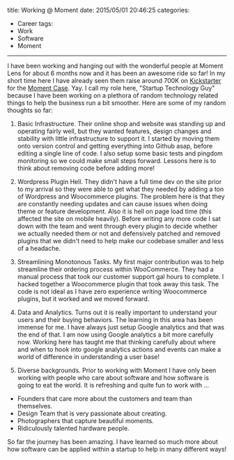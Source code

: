 title: Working @ Moment
date: 2015/05/01 20:46:25
categories:
- Career
tags:
- Work
- Software
- Moment

---

I have been working and hanging out with the wonderful people at Moment Lens for about 6 months now and it has been an awesome ride so far! In my short time here I have already seen them raise around 700K on [Kickstarter](https://www.kickstarter.com/projects/584288471/moment-case-worlds-best-iphone-case-for-mobile-pho/description) for the [Moment Case](http://momentlens.co/case/). Yay. I call my role here, "Startup Technology Guy" because I have been working on a plethora of random technology related things to help the business run a bit smoother. Here are some of my random thoughts so far:

1. Basic Infrastructure. Their online shop and website was standing up and operating fairly well, but they wanted features, design changes and stability with little infrastructure to support it. I started by moving them onto version control and getting everything into Github asap, before editing a single line of code. I also setup some basic tests and pingdom monitoring so we could make small steps forward. Lessons here is to think about removing code before adding more! 

2. Wordpress Plugin Hell. They didn't have a full time dev on the site prior to my arrival so they were able to get what they needed by adding a ton of Wordpress and Woocommerce plugins. The problem here is that they are constantly needing updates and can cause issues when doing theme or feature development. Also it is hell on page load time (this affected the site on mobile heavily). Before writing any more code I sat down with the team and went through every plugin to decide whether we actually needed them or not and defensively patched and removed plugins that we didn't need to help make our codebase smaller and less of a headache.

3. Streamlining Monotonous Tasks. My first major contribution was to help streamline their ordering process within WooCommerce. They had a manual process that took our customer support gal hours to complete. I hacked together a Woocommerce plugin that took away this task. The code is not ideal as I have zero experience writing Woocommerce plugins, but it worked and we moved forward.

4. Data and Analytics. Turns out it is really important to understand your users and their buying behaviors. The learning in this area has been immense for me. I have always just setup Google analytics and that was the end of that. I am now using Google analytics a bit more carefully now. Working here has taught me that thinking carefully about where and when to hook into google analytics actions and events can make a world of difference in understanding a user base!

5. Diverse backgrounds. Prior to working with Moment I have only been working with people who care about software and how software is going to eat the world. It is refreshing and quite fun to work with ...

  - Founders that care more about the customers and team than themselves.
  - Design Team that is very passionate about creating.
  - Photographers that capture beautiful moments.
  - Ridiculously talented hardware people.


So far the journey has been amazing. I have learned so much more about how software can be applied within a startup to help in many different ways!